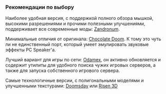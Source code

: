 ### Рекомендации по выбору

Наиболее удобная версия, с поддержкой полного обзора мышкой, высокими разрешениями и прочими полезными улучшениями, поддерживает все современные моды: [Zandronum](/games/Doom/Zandronum/).

Минимальные отличия от оригинала: [Chocolate Doom](/games/Doom/Chocolate_Doom/). К тому это чуть ли не единственный порт, который умеет эмулировать звуковые эффекты PC Speaker'а.

Лучший вариант для игры по сети: [Odamex](/games/Doom/Odamex/), он активно обновляется и содержит утилиты для удобного поиска чужих игровых серверов, а также для запуска собственного игрового сервера.

Самые технологичные версии, с полигональными моделями и улучшенными текстурами: [Doomsday](/games/Doom/JDoom/) или [Risen 3D](/games/Doom/Risen_3D/)